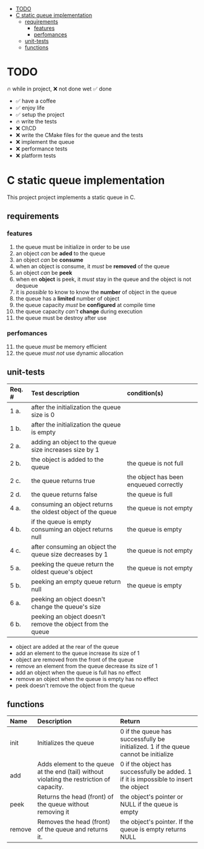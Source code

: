 - [TODO](#todo)
- [C static queue implementation](#c-static-queue-implementation)
  - [requirements](#requirements)
    - [features](#features)
    - [perfomances](#perfomances)
  - [unit-tests](#unit-tests)
  - [functions](#functions)

# TODO

🔥 while in project, ❌ not done wet ✅ done

- ✅ have a coffee
- ✅ enjoy life
- ✅  setup the project
- 🔥 write the tests
- ❌ CI\CD
- ❌ write the CMake files for the queue and the tests
- ❌ implement the queue
- ❌ performance tests
- ❌ platform tests

# C static queue implementation

This project project implements a static queue in C.

## requirements

### features
1. the queue must be initialize in order to be use
2. an object *can* be **aded** to the queue
3. an object *can* be **consume**
4. when an object is consume, it *must* be **removed** of the queue
5. an object *can* be **peek**
6. when en **object** is peek, it *must* stay in the queue and the object is not dequeue
7.  it is *possible* to know to know the **number** of object in the queue 
8.  the queue has a **limited** number of object
9.  the queue capacity *must* be **configured** at compile time
10. the queue capacity *can't* **change** during execution
11. the queue must be destroy after use
### perfomances
11. the queue *must* be memory efficient
12. the queue *must not* use dynamic allocation

## unit-tests
| Req. # | Test description | condition(s) |
|:-------|:-----------------|:-------------|
| 1 a. | after the initialization the queue size is 0 |
| 1 b. | after the initialization the queue is empty |
| 2 a. | adding an object to the queue size increases size by 1 |
| 2 b. | the object is added to the queue | the queue is not full
| 2 c. | the queue returns true | the object has been enqueued correctly
| 2 d. | the queue returns false | the queue is full
| 4 a. | consuming an object returns the oldest object of the queue | the queue is not empty |
| 4 b. | if the queue is empty consuming an object returns null | the queue is empty |
| 4 c. | after consuming an object the queue size decreases by 1 | the queue is not empty |
| 5 a. | peeking the queue return the oldest queue's object | the queue is not empty |
| 5 b. | peeking an empty queue return null | the queue is empty |
| 6 a. | peeking an object doesn't change the queue's size |
| 6 b. | peeking an object doesn't remove the object from the queue |  




- object are added at the rear of the queue
- add an element to the queue increase its size of 1
- object are removed from the front of the queue
- remove an element from the queue decrease its size of 1
- add an object when the queue is full has no effect
- remove an object when the queue is empty has no effect
- peek doesn't remove the object from the queue

## functions

| Name | Description | Return |
|:-----|:------------|:-------|
| init | Initializes the queue | 0 if the queue has successfully be initialized. 1 if the queue cannot be initialize|
| add | Adds element to the queue at the end (tail) without violating the restriction of capacity. | 0 if the object has successfully be added. 1 if it is impossible to insert the object
| peek | Returns the head (front) of the queue without removing it | the object's pointer or NULL if the queue is empty |
| remove | Removes the head (front) of the queue and returns it.| the object's pointer. If the queue is empty returns NULL |
